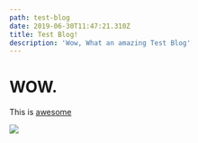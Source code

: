 ```yaml
---
path: test-blog
date: 2019-06-30T11:47:21.310Z
title: Test Blog!
description: 'Wow, What an amazing Test Blog'
---
```

# WOW.

This is [awesome](http://www.nyan.cat/)

![](/assets/original.gif)
